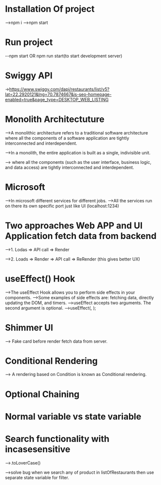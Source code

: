 # Installation Of project
  -->npm i
  -->npm start    

# Run project
  --npm start OR npm run start(to start development server)

# Swiggy API
->https://www.swiggy.com/dapi/restaurants/list/v5?lat=22.2920121&lng=70.7874667&is-seo-homepage-enabled=true&page_type=DESKTOP_WEB_LISTING

# Monolith Architectuture
  -->A monolithic architecture refers to a traditional software architecture where all the components of a software application are tightly interconnected and interdependent. 

  -->In a monolith, the entire application is built as a single, indivisible unit. 

  --> where all the components (such as the user interface, business logic, and data access) are tightly interconnected and interdependent.

# Microsoft
  -->In microsoft different services for different jobs.
  -->All the services run on there its own specific port just like UI (localhost:1234)

# Two approaches Web APP and UI Application fetch data from backend

  -->1. Lodas => API call => Render

  -->2. Loads => Render => API call => ReRender (this gives better UX)

# useEffect()  Hook
 -->The useEffect Hook allows you to perform side effects in your components.
 -->Some examples of side effects are: fetching data, directly updating the DOM, and timers.
 -->useEffect accepts two arguments. The second argument is optional.
 -->useEffect(<callbackFunction>, <dependency>);

# Shimmer UI
  --> Fake card before render fetch data from server.

# Conditional Rendering
  --> A rendering based on Condition is known as Conditional rendering.

# Optional Chaining

# Normal variable vs state variable

# Search functionality with incasesensitive
  -->.toLoverCase()

  -->solve bug when we search any of product in listOfRestaurants then use separate state variable for filter.
